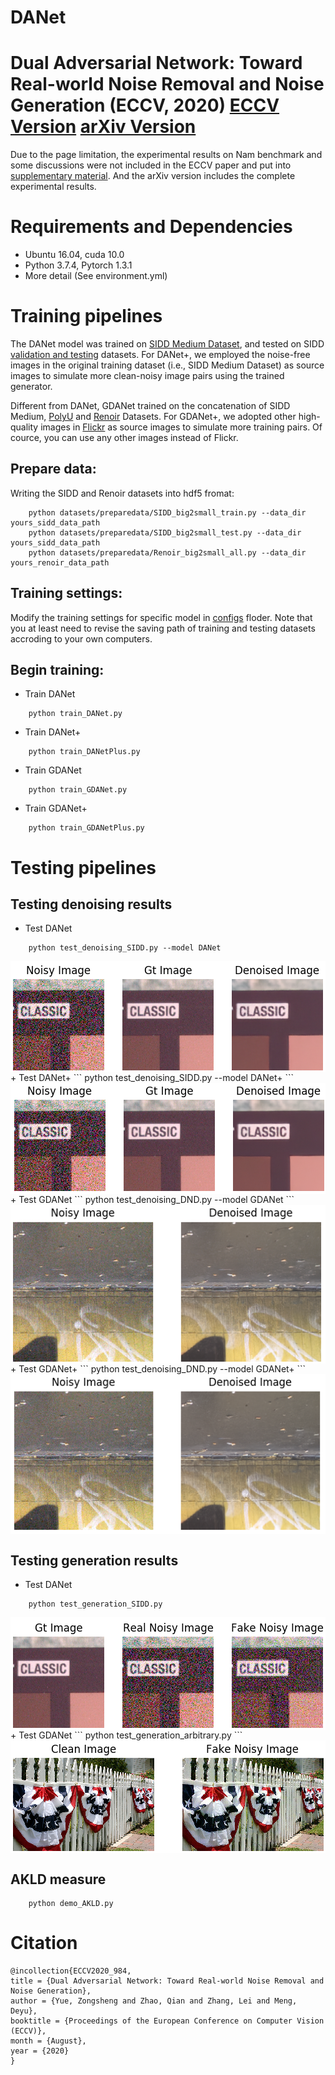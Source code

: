 # DANet
# Dual Adversarial Network: Toward Real-world Noise Removal and Noise Generation (ECCV, 2020) [ECCV Version](DANet_paper_ECCV.pdf) [arXiv Version](DANet_paper_arXiv.pdf)

Due to the page limitation, the experimental results on Nam benchmark and some discussions were not included in the ECCV paper and put into
[supplementary material](DANet_supplementary.pdf).
And the arXiv version includes the complete experimental results.

# Requirements and Dependencies
* Ubuntu 16.04, cuda 10.0
* Python 3.7.4, Pytorch 1.3.1
* More detail (See environment.yml)

# Training pipelines

The DANet model was trained on [SIDD Medium Dataset](https://www.eecs.yorku.ca/~kamel/sidd/dataset.php), and tested on SIDD
[validation and testing](https://www.eecs.yorku.ca/~kamel/sidd/benchmark.php) datasets. For DANet+, we employed the noise-free images
in the original training dataset (i.e., SIDD Medium Dataset) as source images to simulate more clean-noisy image pairs using the 
trained generator.  

Different from DANet, GDANet trained on the concatenation of SIDD Medium, [PolyU](https://github.com/csjunxu/PolyU-Real-World-Noisy-Images-Dataset)
and [Renoir](http://ani.stat.fsu.edu/~abarbu/Renoir.html) Datasets. For GDANet+, we adopted other high-quality images
in [Flickr](https://press.liacs.nl/mirflickr/) as source
images to simulate more training pairs. Of cource, you can use any other images instead of Flickr.

## Prepare data:
Writing the SIDD and Renoir datasets into hdf5 fromat:
```
    python datasets/preparedata/SIDD_big2small_train.py --data_dir yours_sidd_data_path
    python datasets/preparedata/SIDD_big2small_test.py --data_dir yours_sidd_data_path
    python datasets/preparedata/Renoir_big2small_all.py --data_dir yours_renoir_data_path
```
## Training settings:
Modify the training settings for specific model in [configs](configs) floder. Note that you at least need to revise the saving path of training and testing datasets accroding to your own computers.

## Begin training:
+ Train DANet
```
    python train_DANet.py 
```
+ Train DANet+
```
    python train_DANetPlus.py 
```
+ Train GDANet
```
    python train_GDANet.py 
```
+ Train GDANet+
```
    python train_GDANetPlus.py 
```

# Testing pipelines

## Testing denoising results
+ Test DANet
```
    python test_denoising_SIDD.py --model DANet
```
<img src="./figs/DANet_denoising.png" align=center />
+ Test DANet+
```
    python test_denoising_SIDD.py --model DANet+
```
<img src="./figs/DANet+_denoising.png" align=center />
+ Test GDANet
```
    python test_denoising_DND.py --model GDANet
```
<img src="./figs/GDANet_denoising.png" align=center />
+ Test GDANet+
```
    python test_denoising_DND.py --model GDANet+ 
```
<img src="./figs/GDANet+_denoising.png" align=center />

## Testing generation results
+ Test DANet
```
    python test_generation_SIDD.py
```
<img src="./figs/DANet_generation.png" align=center />
+ Test GDANet
```
    python test_generation_arbitrary.py
```
<img src="./figs/GDANet_generation.png" align=center />

## AKLD measure
```
    python demo_AKLD.py
```

# Citation
```
@incollection{ECCV2020_984,
title = {Dual Adversarial Network: Toward Real-world Noise Removal and Noise Generation},
author = {Yue, Zongsheng and Zhao, Qian and Zhang, Lei and Meng, Deyu},
booktitle = {Proceedings of the European Conference on Computer Vision (ECCV)},
month = {August},
year = {2020}
}
```
